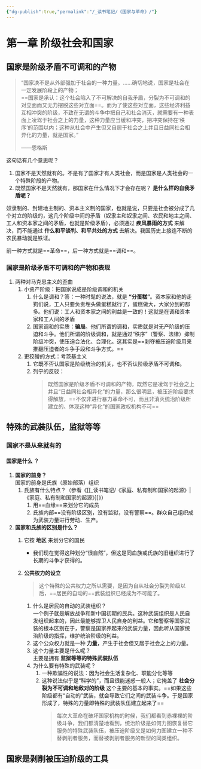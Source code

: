 ```yaml
---
{"dg-publish":true,"permalink":"/_读书笔记/《国家与革命》/"}
---
```



# 第一章 阶级社会和国家
## 国家是阶级矛盾不可调和的产物

> “国家决不是从外部强加于社会的一种力量。……确切地说，国家是社会在一定发展阶段上的产物；  
> ==国家是承认：这个社会陷入了不可解决的自我矛盾，分裂为不可调和的对立面而又无力摆脱这些对立面==。而为了使这些对立面，这些经济利益互相冲突的阶级，不致在无谓的斗争中把自己和社会消灭，就需要有一种表面上凌驾于社会之上的力量，这种力量应当缓和冲突，把冲突保持在‘秩序’的范围以内；这种从社会中产生但又自居于社会之上并且日益同社会相异化的力量，就是国家。”
> 
> ——恩格斯

这句话有几个意思呢？
1. 国家不是天然就有的。不是有了国家才有人类社会，而是国家是人类社会的一个特殊阶段的产物。
2. 既然国家不是天然就有，那国家在什么情况下才会存在呢？
**是什么样的自我矛盾呢？**

奴隶制的、封建地主制的、资本主义制的国家，也就是说，只要是社会被分成了几个对立的阶级的，这几个阶级中间的矛盾（奴隶主和奴隶之间、农民和地主之间、工人和资本家之间的矛盾，也就是阶级矛盾），必须通过 **疾风暴雨的方式** 来解决，而不能通过 **什么和平谈判、和平共处的方式** 去解决。我国历史上接连不断的农民暴动就是铁证。

前一种方式就是==革命==，后一种方式就是==调和==。

### 国家是阶级矛盾不可调和的产物和表现
1. 两种对马克思主义的歪曲
	1. 小资产阶级：把国家说成是阶级调和的机关
		1. 什么是调和？答：一种时髦的说法，就是 **“分蛋糕”**。资本家和他的走狗们说，工人只要负责埋头做蛋糕就行了，蛋糕做大，大家分到的都多。他们说：工人和资本家之间的利益是一致的！这就是在调和资本家和工人间的矛盾
		2. 国家调和的实质：**骗局**。他们所谓的调和，实质就是对无产阶级的压迫和斗争。他们所谓的阶级调和，就是通过“秩序”（警察、法律）抑制阶级冲突，使压迫合法化、合理化。这其实是==剥夺被压迫阶级用来推翻压迫者的斗争手段和斗争方式。==
	2. 更狡猾的方式：考茨基主义
		1. 它既不否认国家是阶级统治的机关，也不否认阶级矛盾不可调和。
		2. 列宁的反驳： 
			> 既然国家是阶级矛盾不可调和的产物，既然它是凌驾于社会之上并且“日益同社会相异化”的力量，那么很明显，被压迫阶级要求得解放，==不仅非进行暴力革命不可，而且非消灭统治阶级所建立的、体现这种“异化”的国家政权机构不可==

## 特殊的武装队伍，监狱等等
### 国家不是从来就有的
#### 国家是什么 ？
1. **国家的前身？**  
   国家的前身是氏族（原始部落）组织
	1. 氏族有什么特点？（参看《[[_读书笔记/《家庭、私有制和国家的起源》\|《家庭、私有制和国家的起源》]]》）
		1. 用==血缘==来划分它的成员
		2. 氏族内部==没有阶级区别，没有监狱，没有警察==。群众自己组织成为武装力量进行劳动、生产。
2. **国家和氏族的区别是什么？**
	1. 它按 **地区** 来划分它的国民  
		  - 我们现在觉得这种划分“很自然”，但这是同血族或氏族的旧组织进行了长期的斗争才获得的。
	2. **公共权力的设立**
		> 这个特殊的公共权力之所以需要，是因为自从社会分裂为阶级以后，==居民的自动的==武装组织已经成为不可能了。

		1. 什么是居民的自动的武装组织？  
		   一个例子就是解放战争和新中国初期的民兵。这种武装组织是人民自发组织起来的，因此最能够捍卫人民自身的利益。它和警察等国家武装的根本区别在于，警察是国家养起来的武装力量，因此听从国家统治阶级的指挥，维护统治阶级的利益。
		2. 这个公众权力就是一种 **力量**，产生于社会但又居于社会之上的力量。
		3. 这个力量主要是什么呢？  
		   主要是拥有 **监狱等等的特殊武装队伍**
		4. 为什么要有特殊的武装呢？  
			1. 一种欺骗性的说法：因为社会生活复杂化、职能分化等等  
			2. 这种说法似乎是“科学的”，而且很能迷惑一般人；它掩盖了 **社会分裂为不可调和地敌对的阶级** 这个主要的基本的事实。==如果这些阶级都有“自动的”武装，就会导致它们之间的武装斗争。于是国家形成了，特殊的力量即特殊的武装队伍建立起来了==
				> 每次大革命在破坏国家机构的时候，我们都看到赤裸裸的阶级斗争，我们都清楚地看到，统治阶级是如何力图恢复替它服务的特殊武装队伍，被压迫阶级又是如何力图建立一种不替剥削者服务，而替被剥削者服务的新型的同类组织。

## 国家是剥削被压迫阶级的工具


